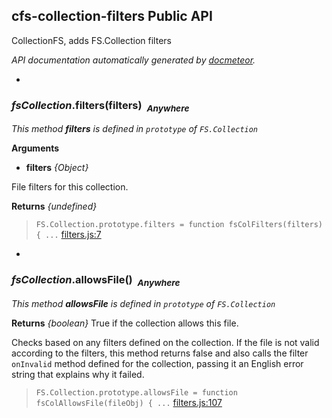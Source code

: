 ## cfs-collection-filters Public API ##

CollectionFS, adds FS.Collection filters

_API documentation automatically generated by [docmeteor](https://github.com/raix/docmeteor)._

-

### <a name="FS.Collection.prototype.filters"></a>*fsCollection*.filters(filters)&nbsp;&nbsp;<sub><i>Anywhere</i></sub> ###

*This method __filters__ is defined in `prototype` of `FS.Collection`*

__Arguments__

* __filters__ *{Object}*  

 File filters for this collection.


__Returns__  *{undefined}*


> ```FS.Collection.prototype.filters = function fsColFilters(filters) { ...``` [filters.js:7](filters.js#L7)


-

### <a name="FS.Collection.prototype.allowsFile"></a>*fsCollection*.allowsFile()&nbsp;&nbsp;<sub><i>Anywhere</i></sub> ###

*This method __allowsFile__ is defined in `prototype` of `FS.Collection`*

__Returns__  *{boolean}*
True if the collection allows this file.


Checks based on any filters defined on the collection. If the
file is not valid according to the filters, this method returns false
and also calls the filter `onInvalid` method defined for the
collection, passing it an English error string that explains why it
failed.

> ```FS.Collection.prototype.allowsFile = function fsColAllowsFile(fileObj) { ...``` [filters.js:107](filters.js#L107)


